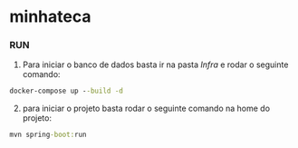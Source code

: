 # minhateca

### RUN
1. Para iniciar o banco de dados basta ir na pasta *Infra* e rodar o seguinte comando:
```cmd
docker-compose up --build -d
```

2. para iniciar o projeto basta rodar o seguinte comando na home do projeto:
```cmd
mvn spring-boot:run
```
